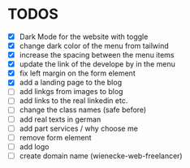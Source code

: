 # TODOS

- [x] Dark Mode for the website with toggle
- [x] change dark color of the menu from tailwind
- [x] increase the spacing between the menu items
- [x] update the link of the develope by in the menu
- [x] fix left margin on the form element
- [x] add a landing page to the blog
- [ ] add linkgs from images to blog
- [ ] add links to the real linkedin etc.
- [ ] change the class names (safe before)
- [ ] add real texts in german
- [ ] add part services / why choose me
- [ ] remove form element
- [ ] add logo
- [ ] create domain name (wienecke-web-freelancer)
